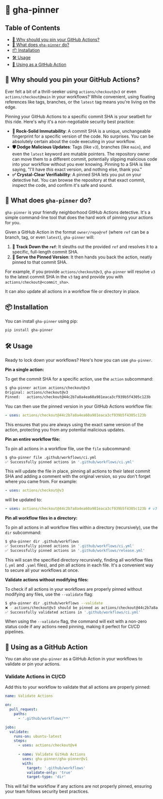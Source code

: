 # 📌 gha-pinner

## Table of Contents

- [🤔 Why should you pin your GitHub Actions?](#-why-should-you-pin-your-github-actions)
- [🚀 What does `gha-pinner` do?](#-what-does-gha-pinner-do)
- [📦 Installation](#-installation)
- [🛠️ Usage](#️-usage)
- [🔄 Using as a GitHub Action](#-using-as-a-github-action)

## 🤔 Why should you pin your GitHub Actions?

Ever felt a bit of a thrill-seeker using `actions/checkout@v3` or even `actions/checkout@main` in your workflows? While convenient, using floating references like tags, branches, or the `latest` tag means you're living on the edge.

Pinning your GitHub Actions to a specific commit SHA is your seatbelt for this ride. Here's why it's a non-negotiable security best practice:

- **🔐 Rock-Solid Immutability**: A commit SHA is a unique, unchangeable fingerprint for a specific version of the code. No surprises. You can be absolutely certain about the code executing in your workflow.
- **🛡️ Dodge Malicious Updates**: Tags (like `v3`), branches (like `main`), and even the `latest` keyword are mutable pointers. The repository owner can move them to a different commit, potentially slipping malicious code into your workflow without you ever knowing. Pinning to a SHA is like saying, "I'll have *this* exact version, and nothing else, thank you."
- **✅ Crystal-Clear Verifiability**: A pinned SHA lets you put on your detective hat. You can browse the repository at that exact commit, inspect the code, and confirm it's safe and sound.

## 🚀 What does `gha-pinner` do?

`gha-pinner` is your friendly neighborhood GitHub Actions detective. It's a simple command-line tool that does the hard work of pinning your actions for you.

Given a GitHub Action in the format `owner/repo@ref` (where `ref` can be a branch, tag, or even `latest`), `gha-pinner` will:

1.  **🔎 Track Down the `ref`**: It sleuths out the provided `ref` and resolves it to a specific, full-length commit SHA.
2.  **📍 Serve the Pinned Version**: It then hands you back the action, neatly pinned to that commit SHA.

For example, if you provide `actions/checkout@v3`, `gha-pinner` will resolve `v3` to the latest commit SHA in the `v3` tag and provide you with `actions/checkout@<commit_sha>`.

It can also update all actions in a workflow file or directory in place.

## 📦 Installation

You can install `gha-pinner` using pip:

```bash
pip install gha-pinner
```

## 🛠️ Usage

Ready to lock down your workflows? Here's how you can use `gha-pinner`.

**Pin a single action:**

To get the commit SHA for a specific action, use the `action` subcommand:

```bash
$ gha-pinner action actions/checkout@v3
Original: actions/checkout@v3
Pinned:   actions/checkout@44c2b7a8a4ea60a981eaca3cf939b5f4305c123b
```

You can then use the pinned version in your GitHub Actions workflow file:

```yaml
- uses: actions/checkout@44c2b7a8a4ea60a981eaca3cf939b5f4305c123b
```

This ensures that you are always using the exact same version of the action, protecting you from any potential malicious updates.

**Pin an entire workflow file:**

To pin all actions in a workflow file, use the `file` subcommand:

```bash
$ gha-pinner file .github/workflows/ci.yml
✅ Successfully pinned actions in '.github/workflows/ci.yml'
```

This will update the file in place, pinning all actions to their latest commit SHA and adding a comment with the original version, so you don't forget where you came from. For example:

```yaml
- uses: actions/checkout@v3
```

will be updated to:

```yaml
- uses: actions/checkout@44c2b7a8a4ea60a981eaca3cf939b5f4305c123b # v3
```

**Pin all workflow files in a directory:**

To pin all actions in all workflow files within a directory (recursively), use the `dir` subcommand:

```bash
$ gha-pinner dir .github/workflows
✅ Successfully pinned actions in '.github/workflows/ci.yml'
✅ Successfully pinned actions in '.github/workflows/release.yml'
```

This will scan the specified directory recursively, finding all workflow files (`.yml` and `.yaml` files), and pin all actions in each file. It's a convenient way to secure all your workflows at once.

**Validate actions without modifying files:**

To check if all actions in your workflows are properly pinned without modifying any files, use the `--validate` flag:

```bash
$ gha-pinner dir .github/workflows --validate
❌ - actions/checkout@v3 should be pinned as actions/checkout@44c2b7a8a4ea60a981eaca3cf939b5f4305c123b
✅ Successfully validated actions in '.github/workflows/ci.yml'
```

When using the `--validate` flag, the command will exit with a non-zero status code if any actions need pinning, making it perfect for CI/CD pipelines.

## 🔄 Using as a GitHub Action

You can also use `gha-pinner` as a GitHub Action in your workflows to validate or pin your actions. 

### Validate Actions in CI/CD

Add this to your workflow to validate that all actions are properly pinned:

```yaml
name: Validate Actions

on:
  pull_request:
    paths:
      - '.github/workflows/**'

jobs:
  validate:
    runs-on: ubuntu-latest
    steps:
      - uses: actions/checkout@v4
      
      - name: Validate GitHub Actions
        uses: gha-pinner/gha-pinner@v1
        with:
          target: '.github/workflows'
          validate-only: 'true'
          target-type: 'dir'
```

This will fail the workflow if any actions are not properly pinned, ensuring your team follows security best practices.
